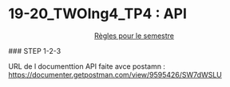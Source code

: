 # 19-20_TWOIng4_TP4 : API



<p align="center">
 <a href="https://github.com/clementAC/Instructions-Technologies-Web-OCRES-Ing4/blob/master/README.md">Règles pour le semestre</a>
</p>
### STEP 1-2-3

URL de l documenttion API faite avce postamn : 
https://documenter.getpostman.com/view/9595426/SW7dWSLU